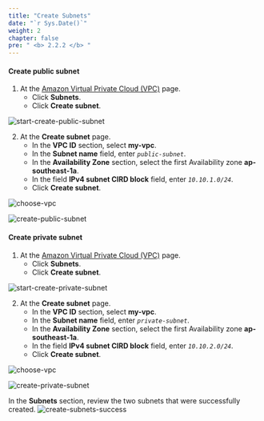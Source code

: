 ```yaml
---
title: "Create Subnets"
date: "`r Sys.Date()`"
weight: 2
chapter: false
pre: " <b> 2.2.2 </b> "
---
```


#### Create public subnet

1. At the [Amazon Virtual Private Cloud (VPC)](https://aws.amazon.com/vpc/) page.
   - Click **Subnets**.
   - Click **Create subnet**.

![start-create-public-subnet](/images/create-vpc/subnet/start-create-subnet-1.png)

2. At the **Create subnet** page.
   - In the **VPC ID** section, select **my-vpc**.
   - In the **Subnet name** field, enter _`public-subnet`_.
   - In the **Availability Zone** section, select the first Availability zone **ap-southeast-1a**.
   - In the field **IPv4 subnet CIRD block** field, enter _`10.10.1.0/24`_.
   - Click **Create subnet**.

![choose-vpc](/images/create-vpc/subnet/choose-vpc.png)

![create-public-subnet](/images/create-vpc/subnet/create-public-subnet.png)

#### Create private subnet

1. At the [Amazon Virtual Private Cloud (VPC)](https://aws.amazon.com/vpc/) page.
   - Click **Subnets**.
   - Click **Create subnet**.

![start-create-private-subnet](/images/create-vpc/subnet/start-create-subnet-2.png)

2. At the **Create subnet** page.
   - In the **VPC ID** section, select **my-vpc**.
   - In the **Subnet name** field, enter _`private-subnet`_.
   - In the **Availability Zone** section, select the first Availability zone **ap-southeast-1a**.
   - In the field **IPv4 subnet CIRD block** field, enter _`10.10.2.0/24`_.
   - Click **Create subnet**.

![choose-vpc](/images/create-vpc/subnet/choose-vpc.png)

![create-private-subnet](/images/create-vpc/subnet/create-private-subnet.png)

In the **Subnets** section, review the two subnets that were successfully created.
![create-subnets-success](/images/create-vpc/subnet/create-subnet-success.png)
